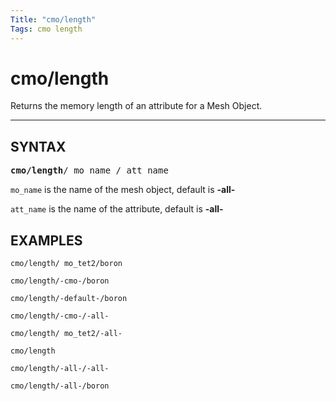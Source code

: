 ```yaml
---
Title: "cmo/length"
Tags: cmo length
---
```


# cmo/length

Returns the memory length of an attribute for a Mesh Object.


------------

## SYNTAX

<pre>
<b>cmo/length</b>/ mo_name / att_name
</pre>

`mo_name` is the name of the mesh object, default is **-all-**

`att_name` is the name of the attribute, default is **-all-**



## EXAMPLES

```
cmo/length/ mo_tet2/boron

cmo/length/-cmo-/boron

cmo/length/-default-/boron

cmo/length/-cmo-/-all-

cmo/length/ mo_tet2/-all-

cmo/length

cmo/length/-all-/-all-

cmo/length/-all-/boron
```
